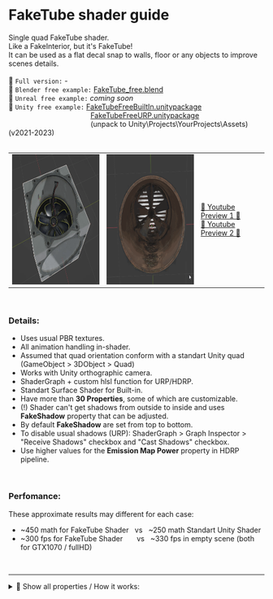 # FakeTube shader guide

Single quad FakeTube shader.  
Like a FakeInterior, but it's FakeTube!  
It can be used as a flat decal snap to walls, floor or any objects to improve scenes details.  
<br> 
🔷 ` Full version: ` -  
🔷 ` Blender free example: `  [FakeTube_free.blend](FakeTube_free.blend)  
🔷 ` Unreal free example: ` *coming soon*   
🔷 ` Unity free example: ` [FakeTubeFreeBuiltIn.unitypackage](FakeTubeFreeBuiltIn.unitypackage)  
&emsp; &emsp; &emsp; &emsp; &emsp; &emsp; &emsp; &emsp; &emsp; [FakeTubeFreeURP.unitypackage](FakeTubeFreeURP.unitypackage)  
&emsp; &emsp; &emsp; &emsp; &emsp; &emsp; &emsp; &emsp; &emsp; (unpack to Unity\Projects\YourProjects\Assets) (v2021-2023)  
 <br> 

<table>
  <tr>
    <td> 
    <img src="imgs/cube_preview.gif" alt="result" width="256" height="256"> 
    </td>
    <td>
    <img src="imgs/ft_0_Preview.gif" alt="result" width="256" height="256"> 
    </td>
    <td>
     <a href="https://www.youtube.com/watch?v=IX7JCYn0P-Q"> 🔹 Youtube Preview 1 🔹 <a>  <br>
     <a href="https://www.youtube.com/watch?v=EOUz8D6mYzk"> 🔹 Youtube Preview 2 🔹 <a>
    </td>
  </tr>
</table>
<br>

### Details:
- Uses usual PBR textures.  
- All animation handling in-shader.  
- Assumed that quad orientation conform with a standart Unity quad (GameObject > 3DObject > Quad)  
- Works with Unity orthographic camera.  
- ShaderGraph + custom hlsl function for URP/HDRP.  
- Standart Surface Shader for Built-in.  
- Have more than **30 Properties**, some of which are customizable.  
- (!) Shader can't get shadows from outside to inside and uses **FakeShadow** property that can be adjusted.  
- By default **FakeShadow** are set from top to bottom.  
- To disable usual shadows (URP): ShaderGraph > Graph Inspector > "Receive Shadows" checkbox and "Cast Shadows" checkbox.  
- Use higher values for the **Emission Map Power** property in HDRP pipeline.  
<br>

### Perfomance:  
These approximate results may different for each case:
- ~450 math for FakeTube Shader  &nbsp; vs  &nbsp; ~250 math Standart Unity Shader 
- ~300 fps  for FakeTube Shader  &nbsp; &nbsp; &nbsp; vs  &nbsp; ~330 fps in empty scene (both for GTX1070 / fullHD)  
<br>

---

<details><summary> 🔶 Show all properties / How it works:</summary>
  
<table>
  <tr>
    <td> 
      <img src="imgs/FakeTubeProperties.png" alt="result" width="384"> 
    </td>
    <td>
      FakeTube properties:  <br>
      - highlighted in Red depend on the current texture and is already configured.  <br>
      - highlighted in Green can be adjusted slightly.  <br>
      - highlighted in Blue - shadow can be adjusted depending on the light source in the scene.  <br>
       <br> <br> <br> <br> <br> <br> <br> <br> <br> <br> <br> <br> <br> <br> <br> <br> <br> <br> <br> <br> <br> <br> <br>  <br> <br> <br> <br> <br> <br> <br> <br> <br> <br>  <br>
    </td>
  </tr>
  <tr>
    <td> 
      <video src="https://github.com/day9a/Blender/assets/69633736/e3bc3dc9-e9fb-4b5c-b8b7-97f5b19822be" width="256" height="256"> 
    </td>
    <td>
      - Tube separated to 5 parts: Top, Bottom, Walls, Gate A, Gate B where each part of the tube is match each part of the texture.  <br>  
      - In general, it looks a UV unwrap.  <br>  
      - Parts interact with each other only in a certain way for reasons of perfomance/optimization.  <br>
       <br> <br> <br> <br> <br> <br> <br> <br> <br> <br> <br> <br>
    </td>
  </tr>
</table>

</details>

